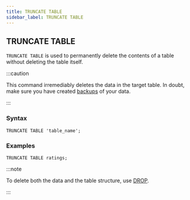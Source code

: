 ```yaml
---
title: TRUNCATE TABLE
sidebar_label: TRUNCATE TABLE
---
```


## TRUNCATE TABLE

`TRUNCATE TABLE` is used to permanently delete the contents of a table without
deleting the table itself.

:::caution

This command irremediably deletes the data in the target table. In doubt, make
sure you have created [backups](reference/sql/backup.md) of your data.

:::

### Syntax

```questdb-sql
TRUNCATE TABLE 'table_name';
```

### Examples

```questdb-sql
TRUNCATE TABLE ratings;
```

:::note

To delete both the data and the table structure, use
[DROP](reference/sql/drop.md).

:::
